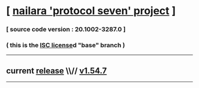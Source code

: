 
# [ [nailara 'protocol seven' project](http://src.nailara.net/) ]

### [ source code version : 20.1002-3287.0 ]

### ( this is the [ISC license](license)d "base" branch )
---
## current [release](https://github.com/anotherlink/nailara/releases) \\\\// [v1.54.7](https://github.com/anotherlink/nailara/releases/tag/v1.54.7)
---
